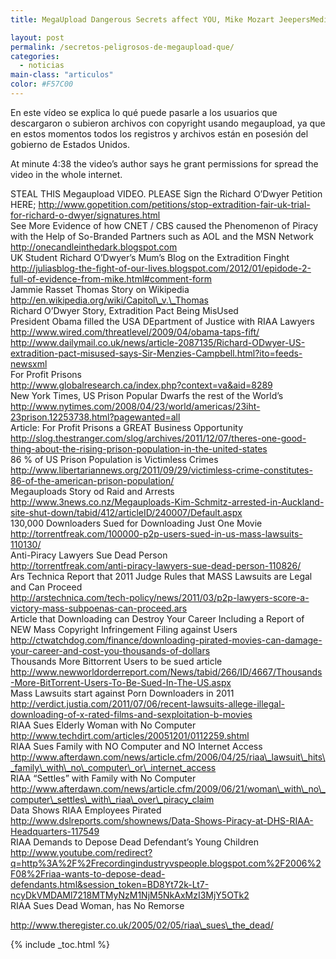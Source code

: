```yaml
---
title: MegaUpload Dangerous Secrets affect YOU, Mike Mozart JeepersMedia ACTA _ PIPA _ SOPA

layout: post
permalink: /secretos-peligrosos-de-megaupload-que/
categories:
  - noticias
main-class: "articulos"
color: #F57C00
---
```

En este vídeo se explica lo qué puede pasarle a los usuarios que descargaron o subieron archivos con copyright usando megaupload, ya que en estos momentos todos los registros y archivos están en posesión del gobierno de Estados Unidos.</p>

At minute 4:38 the video&#8217;s author says he grant permissions for spread the video in the whole internet.

STEAL THIS Megaupload VIDEO. PLEASE Sign the Richard O&#8217;Dwyer Petition HERE; http://www.gopetition.com/petitions/stop-extradition-fair-uk-trial-for-richard-o-dwyer/signatures.html  
See More Evidence of how CNET / CBS caused the Phenomenon of Piracy with the Help of So-Branded Partners such as AOL and the MSN Network http://onecandleinthedark.blogspot.com  
UK Student Richard O&#8217;Dwyer&#8217;s Mum&#8217;s Blog on the Extradition Finght  
http://juliasblog-the-fight-of-our-lives.blogspot.com/2012/01/epidode-2-full-of-evidence-from-mike.html#comment-form  
Jammie Rasset Thomas Story on Wikipedia http://en.wikipedia.org/wiki/Capitol\_v.\_Thomas  
Richard O&#8217;Dwyer Story, Extradition Pact Being MisUsed  
President Obama filled the USA DEpartment of Justice with RIAA Lawyers  
http://www.wired.com/threatlevel/2009/04/obama-taps-fift/  
http://www.dailymail.co.uk/news/article-2087135/Richard-ODwyer-US-extradition-pact-misused-says-Sir-Menzies-Campbell.html?ito=feeds-newsxml  
For Profit Prisons  
http://www.globalresearch.ca/index.php?context=va&aid=8289  
New York Times, US Prison Popular Dwarfs the rest of the World&#8217;s  
http://www.nytimes.com/2008/04/23/world/americas/23iht-23prison.12253738.html?pagewanted=all  
Article: For Profit Prisons a GREAT Business Opportunity  
http://slog.thestranger.com/slog/archives/2011/12/07/theres-one-good-thing-about-the-rising-prison-population-in-the-united-states  
86 % of US Prison Population is Victimless Crimes  
http://www.libertariannews.org/2011/09/29/victimless-crime-constitutes-86-of-the-american-prison-population/  
Megauploads Story od Raid and Arrests  
http://www.3news.co.nz/Megauploads-Kim-Schmitz-arrested-in-Auckland-site-shut-down/tabid/412/articleID/240007/Default.aspx  
130,000 Downloaders Sued for Downloading Just One Movie  
http://torrentfreak.com/100000-p2p-users-sued-in-us-mass-lawsuits-110130/  
Anti-Piracy Lawyers Sue Dead Person  
http://torrentfreak.com/anti-piracy-lawyers-sue-dead-person-110826/  
Ars Technica Report that 2011 Judge Rules that MASS Lawsuits are Legal and Can Proceed  
http://arstechnica.com/tech-policy/news/2011/03/p2p-lawyers-score-a-victory-mass-subpoenas-can-proceed.ars  
Article that Downloading can Destroy Your Career Including a Report of NEW Mass Copyright Infringement Filing against Users  
http://ctwatchdog.com/finance/downloading-pirated-movies-can-damage-your-career-and-cost-you-thousands-of-dollars  
Thousands More Bittorrent Users to be sued article  
http://www.newworldorderreport.com/News/tabid/266/ID/4667/Thousands-More-BitTorrent-Users-To-Be-Sued-In-The-US.aspx  
Mass Lawsuits start against Porn Downloaders in 2011  
http://verdict.justia.com/2011/07/06/recent-lawsuits-allege-illegal-downloading-of-x-rated-films-and-sexploitation-b-movies  
RIAA Sues Elderly Woman with No Computer  
http://www.techdirt.com/articles/20051201/0112259.shtml  
RIAA Sues Family with NO Computer and NO Internet Access  
http://www.afterdawn.com/news/article.cfm/2006/04/25/riaa\_lawsuit\_hits\_family\_with\_no\_computer\_or\_internet_access  
RIAA &#8220;Settles&#8221; with Family with No Computer  
http://www.afterdawn.com/news/article.cfm/2009/06/21/woman\_with\_no\_computer\_settles\_with\_riaa\_over\_piracy_claim  
Data Shows RIAA Employees Pirated
http://www.dslreports.com/shownews/Data-Shows-Piracy-at-DHS-RIAA-Headquarters-117549  
RIAA Demands to Depose Dead Defendant&#8217;s Young Children  
http://www.youtube.com/redirect?q=http%3A%2F%2Frecordingindustryvspeople.blogspot.com%2F2006%2F08%2Friaa-wants-to-depose-dead-defendants.html&session_token=BD8Yt72k-Lt7-ncyDkVMDAMl7218MTMyNzM1NjM5NkAxMzI3MjY5OTk2  
RIAA Sues Dead Woman, has No Remorse

http://www.theregister.co.uk/2005/02/05/riaa\_sues\_the_dead/



{% include _toc.html %}
